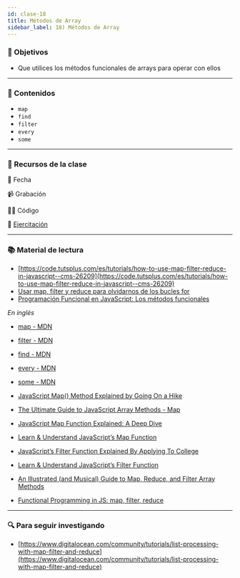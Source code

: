 ```yaml
---
id: clase-18
title: Métodos de Array
sidebar_label: 18) Métodos de Array
---
```


### 🏁 Objetivos

- Que utilices los métodos funcionales de arrays para operar con ellos

---

### 📝 Contenidos

- `map`
- `find`
- `filter`
- `every`
- `some`

---

### 🚀 Recursos de la clase

📆 Fecha

📹 Grabación

👩‍💻 Código

💪 [Ejercitación](https://github.com/Ada-IT/ejercicios-frontend/blob/master/modulo-5/ejercicios/Metodos%20de%20Arrays.md)

---

### 📚 Material de lectura

- [https://code.tutsplus.com/es/tutorials/how-to-use-map-filter-reduce-in-javascript--cms-26209](https://code.tutsplus.com/es/tutorials/how-to-use-map-filter-reduce-in-javascript--cms-26209)
- [Usar map, filter y reduce para olvidarnos de los bucles for](https://taverasmisael.com/blog/usar-map-filter-y-reduce-para-olvidarnos-de-los-bucles-for)
- [Programación Funcional en JavaScript: Los métodos funcionales](https://elabismodenull.wordpress.com/2016/11/10/programacion-funcional-en-javascript-los-metodos-funcionales/)

_En inglés_

- [map - MDN](https://developer.mozilla.org/en-US/docs/Web/JavaScript/Reference/Global_Objects/Array/map)
- [filter - MDN](https://developer.mozilla.org/en-US/docs/Web/JavaScript/Reference/Global_Objects/Array/filter)
- [find - MDN](https://developer.mozilla.org/en-US/docs/Web/JavaScript/Reference/Global_Objects/Array/find)
- [every - MDN](https://developer.mozilla.org/en-US/docs/Web/JavaScript/Reference/Global_Objects/Array/every)
- [some - MDN](https://developer.mozilla.org/en-US/docs/Web/JavaScript/Reference/Global_Objects/Array/some)

- [JavaScript Map() Method Explained by Going On a Hike](https://blog.codeanalogies.com/2018/02/20/javascript-map-method-explained-by-going-on-a-hike/)
- [The Ultimate Guide to JavaScript Array Methods - Map](https://www.freecodecamp.org/news/the-ultimate-guide-to-javascript-array-methods-map/)
- [JavaScript Map Function Explained: A Deep Dive](https://hackernoon.com/javascript-map-function-explained-a-deep-dive-bkr3tfr)
- [Learn & Understand JavaScript’s Map Function](https://codeburst.io/learn-understand-javascripts-map-function-ffc059264783)

- [JavaScript’s Filter Function Explained By Applying To College](https://blog.codeanalogies.com/2018/05/14/javascripts-filter-function-explained-by-applying-to-college/)
- [Learn & Understand JavaScript’s Filter Function](https://codeburst.io/learn-understand-javascripts-filter-function-bde87bce206)

- [An Illustrated (and Musical) Guide to Map, Reduce, and Filter Array Methods](https://css-tricks.com/an-illustrated-and-musical-guide-to-map-reduce-and-filter-array-methods/)
- [Functional Programming in JS: map, filter, reduce](https://hackernoon.com/functional-programming-in-js-map-filter-reduce-pt-5-308a205fdd5f)

---

### 🔍 Para seguir investigando

- [https://www.digitalocean.com/community/tutorials/list-processing-with-map-filter-and-reduce](https://www.digitalocean.com/community/tutorials/list-processing-with-map-filter-and-reduce)
